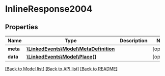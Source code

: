 # InlineResponse2004

## Properties
Name | Type | Description | Notes
------------ | ------------- | ------------- | -------------
**meta** | [**\LinkedEvents\Model\MetaDefinition**](MetaDefinition.md) |  | [optional] 
**data** | [**\LinkedEvents\Model\Place[]**](Place.md) |  | [optional] 

[[Back to Model list]](../README.md#documentation-for-models) [[Back to API list]](../README.md#documentation-for-api-endpoints) [[Back to README]](../README.md)


